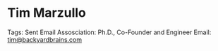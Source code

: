 # Tim Marzullo

Tags: Sent Email
Assosciation: Ph.D., Co-Founder and Engineer
Email: tim@backyardbrains.com